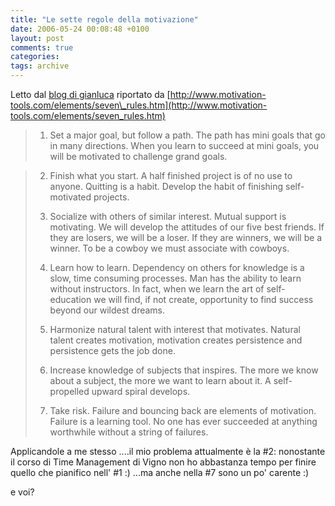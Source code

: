 ```yaml
---
title: "Le sette regole della motivazione"
date: 2006-05-24 00:08:48 +0100
layout: post
comments: true
categories:
tags: archive
---
```


Letto dal [blog di gianluca](http://aiellogianluca.wordpress.com/2006/05/23/sette-regole-per-motivarsi/) riportato da [http://www.motivation-tools.com/elements/seven\_rules.htm](http://www.motivation-tools.com/elements/seven_rules.htm)

> 1. Set a major goal, but follow a path. The path has mini goals that go in many directions. When you learn to succeed at mini goals, you will be motivated to challenge grand goals.
<!--more-->
>
> 2. Finish what you start. A half finished project is of no use to anyone. Quitting is a habit. Develop the habit of finishing self-motivated projects.
>
> 3. Socialize with others of similar interest. Mutual support is motivating. We will develop the attitudes of our five best friends. If they are losers, we will be a loser. If they are winners, we will be a winner. To be a cowboy we must associate with cowboys.
>
> 4. Learn how to learn. Dependency on others for knowledge is a slow, time consuming processes. Man has the ability to learn without instructors. In fact, when we learn the art of self-education we will find, if not create, opportunity to find success beyond our wildest dreams.
>
> 5. Harmonize natural talent with interest that motivates. Natural talent creates motivation, motivation creates persistence and persistence gets the job done.
>
> 6. Increase knowledge of subjects that inspires. The more we know about a subject, the more we want to learn about it. A self-propelled upward spiral develops.
>
> 7. Take risk. Failure and bouncing back are elements of motivation. Failure is a learning tool. No one has ever succeeded at anything worthwhile without a string of failures.

Applicandole a me stesso ....il mio problema attualmente è la #2: nonostante il corso di Time Management di Vigno non ho abbastanza tempo per finire quello che pianifico nell' #1 :) ...ma anche nella #7 sono un po' carente :)

e voi?
